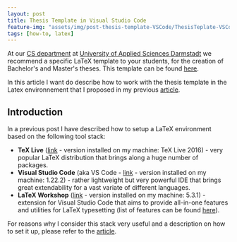 ```yaml
---
layout: post
title: Thesis Template in Visual Studio Code
feature-img: "assets/img/post-thesis-template-VSCode/ThesisTeplate-VSCode.png"
tags: [how-to, latex]
---
```


At our [CS department](https://www.fbi.h-da.de/fbi.html) at [University of Applied Sciences Darmstadt](https://h-da.de/) we recommend a specific LaTeX template to your students, for the creation of Bachelor's and Master's theses. This template can be found [here](https://github.com/mbredel/thesis-template).

In this article I want do describe how to work with the thesis template in the Latex environnement that I proposed in my previous [article](https://stefantruehl.github.io/2018/04/30/latexEnvSetup.html).


## Introduction 
In a previous post I have described how to setup a LaTeX environment based on the following tool stack: 
- **TeX Live** ([link](https://www.tug.org/texlive/ ) - version installed on my machine: TeX Live 2016) - very popular LaTeX distribution that brings along a huge number of packages.
- **Visual Studio Code** (aka VS Code - [link](https://code.visualstudio.com/) - version installed on my machine: 1.22.2) - rather lightweight but very powerful IDE that brings great extendability for a vast variate of different languages. 
- **LaTeX Workshop** ([link](https://marketplace.visualstudio.com/items?itemName=James-Yu.latex-workshop) - version installed on my machine: 5.3.1) - extension for Visual Studio Code that aims to provide all-in-one features and utilities for LaTeX typesetting (list of features can be found [here](https://marketplace.visualstudio.com/items?itemName=James-Yu.latex-workshop)).

For reasons why I consider this stack very useful and a description on how to set it up, please refer to the [article](https://stefantruehl.github.io/2018/04/30/latexEnvSetup.html).


